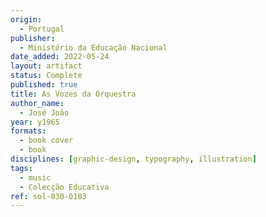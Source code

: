 ```yaml
---
origin:
  - Portugal
publisher:
  - Ministério da Educação Nacional
date_added: 2022-05-24
layout: artifact
status: Complete
published: true
title: As Vozes da Orquestra
author_name:
  - José João
year: y1965
formats:
  - book cover
  - book
disciplines: [graphic-design, typography, illustration]
tags:
  - music
  - Colecção Educativa
ref: sol-030-0103
---
```

